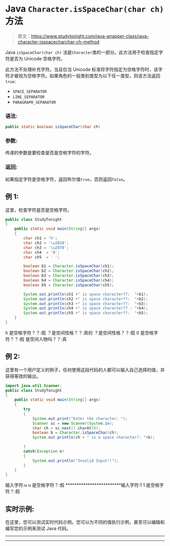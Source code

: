 # Java `Character.isSpaceChar(char ch)`方法

> 原文：<https://www.studytonight.com/java-wrapper-class/java-character-isspacecharchar-ch-method>

Java `isSpaceChar(char ch)` 法是`Character`类的一部分。此方法用于检查指定字符是否为 Unicode 空格字符。

此方法不处理补充字符。当且仅当 Unicode 标准将字符指定为空格字符时，该字符才被视为空格字符。如果角色的一般类别类型为以下任一类型，则该方法返回`true`:

*   `SPACE_SEPARATOR`
*   `LINE_SEPARATOR`
*   `PARAGRAPH_SEPARATOR`

### 语法:

```java
public static boolean isSpaceChar(char ch)
```

### 参数:

传递的参数是要检查是否是空格字符的字符。

### 返回:

如果指定字符是空格字符，返回布尔值`true`，否则返回`false`。

## 例 1:

这里，检查字符是否是空格字符。

```java
public class StudyTonight
{  
	public static void main(String[] args)
	{  
		char ch1 = 'h';  
		char ch2 = '\u2028';  
		char ch3 = '\u2078';  
		char ch4  = '0';   
		char ch5  = ' ';  

		boolean b1 = Character.isSpaceChar(ch1);  
		boolean b2 = Character.isSpaceChar(ch2);  
		boolean b3 = Character.isSpaceChar(ch3);  
		boolean b4 = Character.isSpaceChar(ch4);  
		boolean b5 = Character.isSpaceChar(ch5);  

		System.out.println(ch1 +" is space character??:  "+b1);  
		System.out.println(ch2 +" is space character??:  "+b2);  
		System.out.println(ch3 +" is space character??:  "+b3);  
		System.out.println(ch4 +" is space character?? : "+b4);  
		System.out.println(ch5 +" is space character??:  "+b5);  
	}  
} 
```

h 是空格字符？？:假
？是空间性格？？:真的
？是空间性格？？:假
0 是空格字符？？:假
是空间人物吗？？:真

## 例 2:

这里有一个用户定义的例子，任何使用这段代码的人都可以输入自己选择的值，并获得等效的输出。

```java
import java.util.Scanner; 
public class StudyTonight
{  
	public static void main(String[] args)
	{  
		try
		{
			System.out.print("Enter the character: ");  
			Scanner sc = new Scanner(System.in);         
			char ch = sc.next().charAt(0);  
			boolean b = Character.isSpaceChar(ch);
			System.out.println(ch + " is a space character?: "+b);

		}
		catch(Exception e)
		{
			System.out.println("Invalid Input!!");
		}
	}  
}
```

输入字符:u
u 是空格字符？:假
*************************输入字符:1
1 是空格字符？:假

## 实时示例:

在这里，您可以测试实时代码示例。您可以为不同的值执行示例，甚至可以编辑和编写您的示例来测试 Java 代码。

* * *

* * *